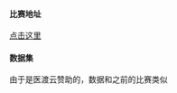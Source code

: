 #### 比赛地址

[点击这里](https://www.biendata.xyz/competition/ccks_2020_2_1/)

#### 数据集

由于是医渡云赞助的，数据和之前的比赛类似
